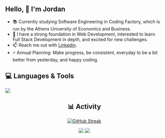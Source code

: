 ## Hello, 👋  I'm Jordan 
  
- 📚 Currently studying Software Engineering in Coding Factory, which is run by the Athens University of Economics and Business.
- 🌱 I have a strong foundation in Web Development, interested to learn Full Stack Development in depth, and excited for new challenges. 
- 📫 Reach me out with [Linkedin](https://www.linkedin.com/in/ipapaditsas/).
- ⚡ Annual Planning: Make progress, be consistent, everyday to be a bit better from yesterday, and happy coding. 

<div align="left">  
  
## 💻 Languages & Tools 

<a href="https://skillicons.dev">
    <img src="https://skillicons.dev/icons?i=html,css,js,nodejs,expressjs,java,bootstrap,mongo,mysql,linux,git,visualstudio,vscode,idea" />
</a>

</div>

<div align="center">  

## 📊 Activity
  
[![GitHub Streak](https://streak-stats.demolab.com/?user=jordanpapaditsas&theme=tokyonight)](https://git.io/streak-stats)
  
![](http://github-profile-summary-cards.vercel.app/api/cards/stats?username=jordanpapaditsas&theme=blueberry) ![](http://github-profile-summary-cards.vercel.app/api/cards/most-commit-language?username=jordanpapaditsas&theme=blueberry)  

</div>
  


